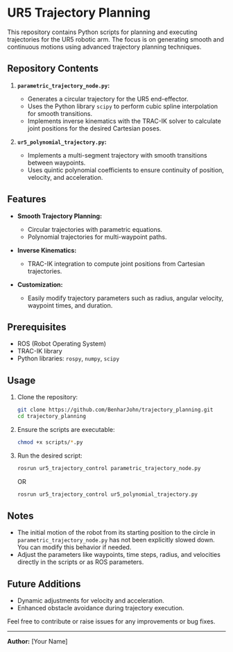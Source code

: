 # UR5 Trajectory Planning  

This repository contains Python scripts for planning and executing trajectories for the UR5 robotic arm. The focus is on generating smooth and continuous motions using advanced trajectory planning techniques.  

## Repository Contents  

1. **`parametric_trajectory_node.py`:**  
   - Generates a circular trajectory for the UR5 end-effector.  
   - Uses the Python library `scipy` to perform cubic spline interpolation for smooth transitions.  
   - Implements inverse kinematics with the TRAC-IK solver to calculate joint positions for the desired Cartesian poses.  

2. **`ur5_polynomial_trajectory.py`:**  
   - Implements a multi-segment trajectory with smooth transitions between waypoints.  
   - Uses quintic polynomial coefficients to ensure continuity of position, velocity, and acceleration.  

## Features  

- **Smooth Trajectory Planning:**  
  - Circular trajectories with parametric equations.  
  - Polynomial trajectories for multi-waypoint paths.  

- **Inverse Kinematics:**  
  - TRAC-IK integration to compute joint positions from Cartesian trajectories.  

- **Customization:**  
  - Easily modify trajectory parameters such as radius, angular velocity, waypoint times, and duration.  

## Prerequisites  

- ROS (Robot Operating System)  
- TRAC-IK library  
- Python libraries: `rospy`, `numpy`, `scipy`  

## Usage  

1. Clone the repository:  
   ```bash
   git clone https://github.com/BenharJohn/trajectory_planning.git
   cd trajectory_planning
   ```  

2. Ensure the scripts are executable:  
   ```bash
   chmod +x scripts/*.py
   ```  

3. Run the desired script:  
   ```bash
   rosrun ur5_trajectory_control parametric_trajectory_node.py
   ```  

   OR  

   ```bash
   rosrun ur5_trajectory_control ur5_polynomial_trajectory.py
   ```  

## Notes  

- The initial motion of the robot from its starting position to the circle in `parametric_trajectory_node.py` has not been explicitly slowed down. You can modify this behavior if needed.  
- Adjust the parameters like waypoints, time steps, radius, and velocities directly in the scripts or as ROS parameters.  

## Future Additions  

- Dynamic adjustments for velocity and acceleration.  
- Enhanced obstacle avoidance during trajectory execution.  

Feel free to contribute or raise issues for any improvements or bug fixes.  

---  
**Author:** [Your Name]  
